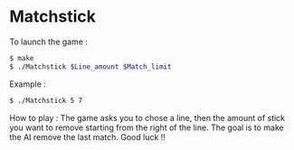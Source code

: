 # Matchstick

To launch the game :

```sh
$ make
$ ./Matchstick $Line_amount $Match_limit
```
Example :

```sh
$ ./Matchstick 5 7
```

How to play :
The game asks you to chose a line, then the amount of stick you want to remove starting from the right of the line.
The goal is to make the AI remove the last match.
Good luck !!